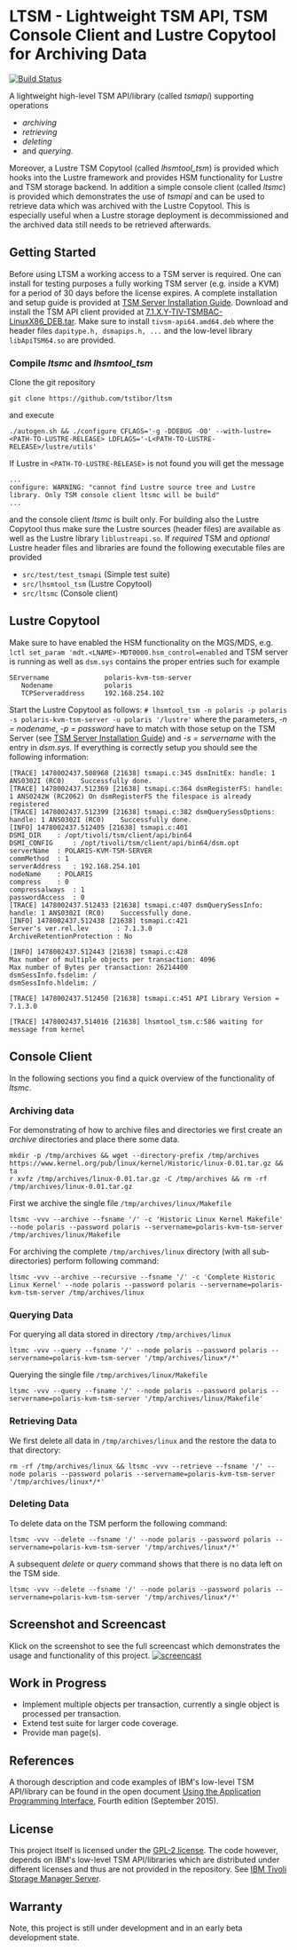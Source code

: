 LTSM - Lightweight TSM API, TSM Console Client and Lustre Copytool for Archiving Data
==============

[![Build Status](https://travis-ci.org/tstibor/ltsm.svg?branch=master)](https://travis-ci.org/tstibor/ltsm)

A lightweight high-level TSM API/library (called *tsmapi*) supporting operations
* *archiving*
* *retrieving*
* *deleting*
* and *querying*.

Moreover, a Lustre TSM Copytool (called *lhsmtool_tsm*) is provided which hooks into the Lustre framework and provides HSM functionality for Lustre and TSM storage backend.
In addition a simple console client (called *ltsmc*) is provided which demonstrates the use of *tsmapi* and 
can be used to retrieve data which was archived with the Lustre Copytool. This is especially useful when a Lustre storage deployment is decommissioned
and the archived data still needs to be retrieved afterwards.

## Getting Started <a id="getting.started"></a>
Before using LTSM a working access to a TSM server is required. One can install for testing purposes a fully working
TSM server (e.g. inside a KVM) for a period of 30 days before the license expires. A complete installation and setup guide is provided
at [TSM Server Installation Guide](http://web-docs.gsi.de/~tstibor/tsm/).
Download and install the TSM API client provided at [7.1.X.Y-TIV-TSMBAC-LinuxX86_DEB.tar](http://ftp.software.ibm.com/storage/tivoli-storage-management/maintenance/client/v7r1/Linux/LinuxX86_DEB/BA/).
Make sure to install `tivsm-api64.amd64.deb` where the header files `dapitype.h, dsmapips.h, ...` and the low-level library `libApiTSM64.so` are provided.

### Compile *ltsmc* and *lhsmtool_tsm*

Clone the git repository
```
git clone https://github.com/tstibor/ltsm
```
and execute
```
./autogen.sh && ./configure CFLAGS='-g -DDEBUG -O0' --with-lustre=<PATH-TO-LUSTRE-RELEASE> LDFLAGS='-L<PATH-TO-LUSTRE-RELEASE>/lustre/utils'
```
If Lustre in `<PATH-TO-LUSTRE-RELEASE>` is not found you will get the message
```
...
configure: WARNING: "cannot find Lustre source tree and Lustre library. Only TSM console client ltsmc will be build"
...

```
and the console client *ltsmc* is built only. For building also the Lustre Copytool thus make sure the Lustre sources (header files) are available
as well as the Lustre library `liblustreapi.so`. If *required* TSM and *optional* Lustre header files and libraries are found the following executable files are provided
  * `src/test/test_tsmapi` (Simple test suite)
  * `src/lhsmtool_tsm` (Lustre Copytool)
  * `src/ltsmc` (Console client)

## Lustre Copytool
Make sure to have enabled the HSM functionality on the MGS/MDS, e.g. `lctl set_param 'mdt.<LNAME>-MDT0000.hsm_control=enabled`
and TSM server is running as well as `dsm.sys` contains the proper entries such for example
```
SErvername              polaris-kvm-tsm-server
   Nodename             polaris
   TCPServeraddress     192.168.254.102
```
Start the Lustre Copytool as follows: `# lhsmtool_tsm -n polaris -p polaris -s polaris-kvm-tsm-server -u polaris '/lustre'`
where the parameters, *-n = nodename*, *-p = password* have to match with those setup on the TSM Server (see [TSM Server Installation Guide](http://web-docs.gsi.de/~tstibor/tsm/))
and *-s = servername* with the entry in *dsm.sys*. If everything is correctly setup you should see the following information:
```
[TRACE] 1478002437.508968 [21638] tsmapi.c:345 dsmInitEx: handle: 1 ANS0302I (RC0)    Successfully done.
[TRACE] 1478002437.512369 [21638] tsmapi.c:364 dsmRegisterFS: handle: 1 ANS0242W (RC2062) On dsmRegisterFS the filespace is already registered
[TRACE] 1478002437.512399 [21638] tsmapi.c:382 dsmQuerySessOptions: handle: 1 ANS0302I (RC0)    Successfully done.
[INFO] 1478002437.512405 [21638] tsmapi.c:401 
DSMI_DIR 	: /opt/tivoli/tsm/client/api/bin64
DSMI_CONFIG 	: /opt/tivoli/tsm/client/api/bin64/dsm.opt
serverName 	: POLARIS-KVM-TSM-SERVER
commMethod 	: 1
serverAddress 	: 192.168.254.101
nodeName 	: POLARIS
compress 	: 0
compressalways 	: 1
passwordAccess 	: 0
[TRACE] 1478002437.512433 [21638] tsmapi.c:407 dsmQuerySessInfo: handle: 1 ANS0302I (RC0)    Successfully done.
[INFO] 1478002437.512438 [21638] tsmapi.c:421 
Server's ver.rel.lev       : 7.1.3.0
ArchiveRetentionProtection : No

[INFO] 1478002437.512443 [21638] tsmapi.c:428 
Max number of multiple objects per transaction: 4096
Max number of Bytes per transaction: 26214400
dsmSessInfo.fsdelim: /
dsmSessInfo.hldelim: /

[TRACE] 1478002437.512450 [21638] tsmapi.c:451 API Library Version = 7.1.3.0

[TRACE] 1478002437.514016 [21638] lhsmtool_tsm.c:586 waiting for message from kernel
```

## Console Client
In the following sections you find a quick overview of the functionality of *ltsmc*.
### Archiving data
For demonstrating of how to archive files and directories we first create an *archive* directories and place there some data.
```
mkdir -p /tmp/archives && wget --directory-prefix /tmp/archives https://www.kernel.org/pub/linux/kernel/Historic/linux-0.01.tar.gz && ta
r xvfz /tmp/archives/linux-0.01.tar.gz -C /tmp/archives && rm -rf /tmp/archives/linux-0.01.tar.gz
```

First we archive the single file `/tmp/archives/linux/Makefile`
```
ltsmc -vvv --archive --fsname '/' -c 'Historic Linux Kernel Makefile' --node polaris --password polaris --servername=polaris-kvm-tsm-server 
/tmp/archives/linux/Makefile
```

For archiving the complete `/tmp/archives/linux` directory (with all sub-directories) perform following command:
```
ltsmc -vvv --archive --recursive --fsname '/' -c 'Complete Historic Linux Kernel' --node polaris --password polaris --servername=polaris-kvm-tsm-server /tmp/archives/linux
```
### Querying Data
For querying all data stored in directory `/tmp/archives/linux`
```
ltsmc -vvv --query --fsname '/' --node polaris --password polaris --servername=polaris-kvm-tsm-server '/tmp/archives/linux*/*'
```
Querying the single file `/tmp/archives/linux/Makefile`
```
ltsmc -vvv --query --fsname '/' --node polaris --password polaris --servername=polaris-kvm-tsm-server '/tmp/archives/linux/Makefile'
```
### Retrieving Data
We first delete all data in `/tmp/archives/linux` and the restore the data to that directory:
```
rm -rf /tmp/archives/linux && ltsmc -vvv --retrieve --fsname '/' --node polaris --password polaris --servername=polaris-kvm-tsm-server '/tmp/archives/linux*/*'
```

### Deleting Data
To delete data on the TSM perform the following command:
```
ltsmc -vvv --delete --fsname '/' --node polaris --password polaris --servername=polaris-kvm-tsm-server '/tmp/archives/linux*/*'
```
A subsequent *delete* or *query* command shows that there is no data left on the TSM side.
```
ltsmc -vvv --delete --fsname '/' --node polaris --password polaris --servername=polaris-kvm-tsm-server '/tmp/archives/linux*/*'
```

## Screenshot and Screencast
Klick on the screenshot to see the full screencast which demonstrates the usage and functionality of this project.
<a href="http://web-docs.gsi.de/~tstibor/tsm/ltsm-screencast-2.mp4" rel="screencast">![screencast](http://web-docs.gsi.de/~tstibor/tsm/ltsm-screenshot.png)</a>

## Work in Progress
* Implement multiple objects per transaction, currently a single object is processed per transaction.
* Extend test suite for larger code coverage.
* Provide man page(s).
 
## References
A thorough description and code examples of IBM's low-level TSM API/library can be found in the open document [Using the Application Programming Interface](http://web-docs.gsi.de/~tstibor/tsm/doc/using_the_programming_application_interface.pdf), Fourth edition (September 2015).

## License
This project itself is licensed under the [GPL-2 license](http://www.gnu.org/licenses/old-licenses/gpl-2.0.en.html). The code however, depends on IBM's low-level TSM API/libraries which are distributed 
under different licenses and thus are not provided in the repository. See [IBM Tivoli Storage Manager Server](http://ftp.software.ibm.com/storage/tivoli-storage-management/maintenance/server/v7r1/Linux/7.1.5.000/README.htm).

## Warranty
Note, this project is still under development and in an early beta development state.
